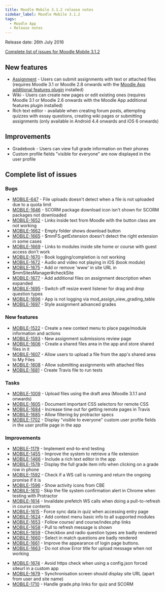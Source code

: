 ```yaml
---
title: Moodle Mobile 3.1.2 release notes
sidebar_label: Moodle Mobile 3.1.2
tags:
  - Moodle App
  - Release notes
---
```


Release date: 26th July 2016

[Complete list of issues for Moodle Mobile 3.1.2](https://tracker.moodle.org/jira/secure/ReleaseNote.jspa?projectId=10070&version=15350)

## New features

- [Assignment](https://docs.moodle.org/en/Moodle_Mobile_assignment) - Users can submit assignments with text or attached files (requires Moodle 3.1 or Moodle 2.8 onwards with the [Moodle App additional features plugin](https://moodle.org/plugins/view.php?plugin=local_mobile) installed)
- Wiki - Users can create new pages or edit existing ones (requires Moodle 3.1 or Moodle 2.6 onwards with the Moodle App additional features plugin installed)
- Rich text editor - available when creating forum posts, attempting quizzes with essay questions, creating wiki pages or submitting assignments (only available in Android 4.4 onwards and iOS 6 onwards)

## Improvements

- Gradebook - Users can view full grade information on their phones
- Custom profile fields "visible for everyone" are now displayed in the user profile

## Complete list of issues

### Bugs

- [MOBILE-647](https://tracker.moodle.org/browse/MOBILE-647) - File uploads doesn't detect when a file is not uploaded due to a quota limit
- [MOBILE-1646](https://tracker.moodle.org/browse/MOBILE-1646) - SCORM package download icon isn't shown for SCORM packages not downloaded
- [MOBILE-1652](https://tracker.moodle.org/browse/MOBILE-1652) - Links inside text from Moodle with the button class are not working
- [MOBILE-1662](https://tracker.moodle.org/browse/MOBILE-1662) - Empty folder shows download button
- [MOBILE-1665](https://tracker.moodle.org/browse/MOBILE-1665) - $mmFS.getExtension doesn't detect the right extension in some cases
- [MOBILE-1669](https://tracker.moodle.org/browse/MOBILE-1669) - Links to modules inside site home or course with guest access don't work
- [MOBILE-1670](https://tracker.moodle.org/browse/MOBILE-1670) - Book logging/completion is not working
- [MOBILE-1672](https://tracker.moodle.org/browse/MOBILE-1672) - Audio and video not playing in iOS (book module)
- [MOBILE-1675](https://tracker.moodle.org/browse/MOBILE-1675) - Add or remove 'www' in site URL in $mmSitesManager#checkSite
- [MOBILE-1677](https://tracker.moodle.org/browse/MOBILE-1677) - Add additional files on assignment description when expanded
- [MOBILE-1695](https://tracker.moodle.org/browse/MOBILE-1695) - Switch off resize event listener for drag and drop question types
- [MOBILE-1696](https://tracker.moodle.org/browse/MOBILE-1696) - App is not logging via mod_assign_view_grading_table
- [MOBILE-1697](https://tracker.moodle.org/browse/MOBILE-1697) - Style assignment advanced grades

### New features

- [MOBILE-1522](https://tracker.moodle.org/browse/MOBILE-1522) - Create a new context menu to place page/module information and actions
- [MOBILE-1593](https://tracker.moodle.org/browse/MOBILE-1593) - New assignment submissions review page
- [MOBILE-1606](https://tracker.moodle.org/browse/MOBILE-1606) - Create a shared files area in the app and store shared files in it
- [MOBILE-1607](https://tracker.moodle.org/browse/MOBILE-1607) - Allow users to upload a file from the app's shared area to My Files
- [MOBILE-1608](https://tracker.moodle.org/browse/MOBILE-1608) - Allow submitting assignments with attached files
- [MOBILE-1681](https://tracker.moodle.org/browse/MOBILE-1681) - Create Travis file to run tests

### Tasks

- [MOBILE-1009](https://tracker.moodle.org/browse/MOBILE-1009) - Upload files using the draft area (Moodle 3.1.1 and onwards)
- [MOBILE-1605](https://tracker.moodle.org/browse/MOBILE-1605) - Document important CSS selectors for remote CSS
- [MOBILE-1684](https://tracker.moodle.org/browse/MOBILE-1684) - Increase time out for getting remote pages in Travis
- [MOBILE-1685](https://tracker.moodle.org/browse/MOBILE-1685) - Allow filtering by protractor specs
- [MOBILE-1702](https://tracker.moodle.org/browse/MOBILE-1702) - Display "visible to everyone" custom user profile fields in the user profile page in the app

### Improvements

- [MOBILE-1179](https://tracker.moodle.org/browse/MOBILE-1179) - Implement end-to-end testing
- [MOBILE-1455](https://tracker.moodle.org/browse/MOBILE-1455) - Improve the system to retrieve a file extension
- [MOBILE-1466](https://tracker.moodle.org/browse/MOBILE-1466) - Include a rich text editor in the app
- [MOBILE-1578](https://tracker.moodle.org/browse/MOBILE-1578) - Display the full grade item info when clicking on a grade row in phone
- [MOBILE-1592](https://tracker.moodle.org/browse/MOBILE-1592) - Check if a WS call is running and return the ongoing promise if it is
- [MOBILE-1596](https://tracker.moodle.org/browse/MOBILE-1596) - Show activity icons from CBE
- [MOBILE-1610](https://tracker.moodle.org/browse/MOBILE-1610) - Skip the file system confirmation alert in Chrome when testing with Protractor
- [MOBILE-1614](https://tracker.moodle.org/browse/MOBILE-1614) - Invalidate prefetch WS calls when doing a pull-to-refresh in course contents
- [MOBILE-1615](https://tracker.moodle.org/browse/MOBILE-1615) - Force sync data in quiz when accessing entry page
- [MOBILE-1624](https://tracker.moodle.org/browse/MOBILE-1624) - Add context menu basic info to all supported modules
- [MOBILE-1653](https://tracker.moodle.org/browse/MOBILE-1653) - Follow course/ and course/index.php links
- [MOBILE-1658](https://tracker.moodle.org/browse/MOBILE-1658) - Pull to refresh message is shown
- [MOBILE-1659](https://tracker.moodle.org/browse/MOBILE-1659) - Checkbox and radio question types are badly rendered
- [MOBILE-1660](https://tracker.moodle.org/browse/MOBILE-1660) - Select in match questions are badly rendered
- [MOBILE-1661](https://tracker.moodle.org/browse/MOBILE-1661) - Improve the appearance of login page buttons.
- [MOBILE-1663](https://tracker.moodle.org/browse/MOBILE-1663) - Do not show Error title for upload message when not working
<!-- cspell:disable-next-line -->
- [MOBILE-1674](https://tracker.moodle.org/browse/MOBILE-1674) - Avoid https check when using a config.json forced siteurl in a custom app
- [MOBILE-1679](https://tracker.moodle.org/browse/MOBILE-1679) - Synchronisation screen should display site URL (apart from user and site name)
- [MOBILE-1710](https://tracker.moodle.org/browse/MOBILE-1710) - Handle grade.php links for quiz and SCORM
